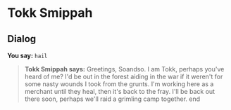# Tokk Smippah


## Dialog

**You say:** `hail`



>**Tokk Smippah says:** Greetings, Soandso. I am Tokk, perhaps you've heard of me? I'd be out in the forest aiding in the war if it weren't for some nasty wounds I took from the grunts. I'm working here as a merchant until they heal, then it's back to the fray. I'll be back out there soon, perhaps we'll raid a grimling camp together.
end
